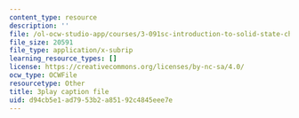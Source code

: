```yaml
---
content_type: resource
description: ''
file: /ol-ocw-studio-app/courses/3-091sc-introduction-to-solid-state-chemistry-fall-2010/d94cb5e1ad7953b2a85192c4845eee7e_yg4M2xmY4bs.vtt
file_size: 20591
file_type: application/x-subrip
learning_resource_types: []
license: https://creativecommons.org/licenses/by-nc-sa/4.0/
ocw_type: OCWFile
resourcetype: Other
title: 3play caption file
uid: d94cb5e1-ad79-53b2-a851-92c4845eee7e
---
```

